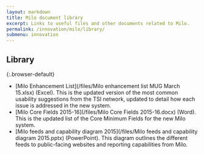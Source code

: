 ```yaml
---
layout: markdown
title: Milo document library
excerpt: Links to useful files and other documents related to Milo.
permalink: /innovation/milo/library/
submenu: innovation
---
```


## Library

{:.browser-default}
* [Milo Enhancement List](/files/Milo enhancement list MUG March 15.xlsx) (Excel). This is the updated version of the most common usability suggestions from the TSI network, updated to detail how each issue is addressed in the new system.
* [Milo Core Fields 2015-16](/files/Milo Core Fields 2015-16.docx) (Word). This is the updated list of the Core Minimum Fields for the new Milo system.
* [Milo feeds and capability diagram 2015](/files/Milo feeds and capability diagram 2015.pptx) (PowerPoint). This diagram outlines the different feeds to public-facing websites and reporting capabilities from Milo.